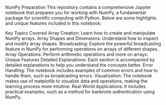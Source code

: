 NumPy Preparation
This repository contains a comprehensive Jupyter notebook that prepares you for working with NumPy, a fundamental package for scientific computing with Python. Below are some highlights and unique features included in this notebook:

Key Topics Covered
Array Creation: Learn how to create and manipulate NumPy arrays.
Array Shapes and Dimensions: Understand how to inspect and modify array shapes.
Broadcasting: Explore the powerful broadcasting feature in NumPy for performing operations on arrays of different shapes.
Array Operations: Perform arithmetic operations and more on arrays.
Unique Features
Detailed Explanations: Each section is accompanied by detailed explanations to help you understand the concepts better.
Error Handling: The notebook includes examples of common errors and how to handle them, such as broadcasting errors.
Visualization: The notebook makes use of matplotlib to visualize data and operations, making the learning process more intuitive.
Real-World Applications: It includes practical examples, such as a method for banknote authentication using NumPy.
